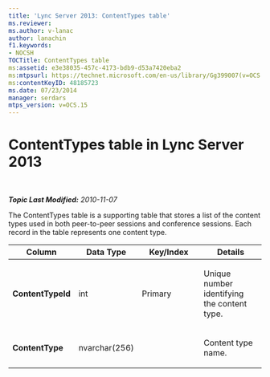 ```yaml
---
title: 'Lync Server 2013: ContentTypes table'
ms.reviewer: 
ms.author: v-lanac
author: lanachin
f1.keywords:
- NOCSH
TOCTitle: ContentTypes table
ms:assetid: e3e38035-457c-4173-bdb9-d53a7420eba2
ms:mtpsurl: https://technet.microsoft.com/en-us/library/Gg399007(v=OCS.15)
ms:contentKeyID: 48185723
ms.date: 07/23/2014
manager: serdars
mtps_version: v=OCS.15
---
```


<div data-xmlns="http://www.w3.org/1999/xhtml">

<div class="topic" data-xmlns="http://www.w3.org/1999/xhtml" data-msxsl="urn:schemas-microsoft-com:xslt" data-cs="https://msdn.microsoft.com/">

<div data-asp="https://msdn2.microsoft.com/asp">

# ContentTypes table in Lync Server 2013

</div>

<div id="mainSection">

<div id="mainBody">

<span> </span>

_**Topic Last Modified:** 2010-11-07_

The ContentTypes table is a supporting table that stores a list of the content types used in both peer-to-peer sessions and conference sessions. Each record in the table represents one content type.


<table>
<colgroup>
<col style="width: 25%" />
<col style="width: 25%" />
<col style="width: 25%" />
<col style="width: 25%" />
</colgroup>
<thead>
<tr class="header">
<th>Column</th>
<th>Data Type</th>
<th>Key/Index</th>
<th>Details</th>
</tr>
</thead>
<tbody>
<tr class="odd">
<td><p><strong>ContentTypeId</strong></p></td>
<td><p>int</p></td>
<td><p>Primary</p></td>
<td><p>Unique number identifying the content type.</p></td>
</tr>
<tr class="even">
<td><p><strong>ContentType</strong></p></td>
<td><p>nvarchar(256)</p></td>
<td> </td>
<td><p>Content type name.</p></td>
</tr>
</tbody>
</table>


</div>

<span> </span>

</div>

</div>

</div>

